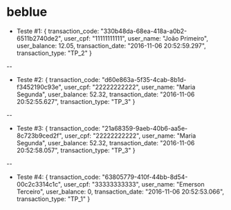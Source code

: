 # beblue

* Teste #1:
{
	transaction_code: "330b48da-68ea-418a-a0b2-6511b2740de2",
	user_cpf: "11111111111",
	user_name: "João Primeiro",
	user_balance: 12.05,
	transaction_date: "2016-11-06 20:52:59.297",
	transaction_type: "TP_2"
}


--

* Teste #2:
{
	transaction_code: "d60e863a-5f35-4cab-8b1d-f3452190c93e",
	user_cpf: "22222222222",
	user_name: "Maria Segunda",
	user_balance: 52.32,
	transaction_date: "2016-11-06 20:52:55.627",
	transaction_type: "TP_3"
}

--

* Teste #3:
{
	transaction_code: "21a68359-9aeb-40b6-aa5e-8c723b9ced2f",
	user_cpf: "22222222222",
	user_name: "Maria Segunda",
	user_balance: 52.32,
	transaction_date: "2016-11-06 20:52:58.057",
	transaction_type: "TP_3"
}

--

* Teste #4:
{
	transaction_code: "63805779-410f-44bb-8d54-00c2c3314c1c",
	user_cpf: "33333333333",
	user_name: "Emerson Terceiro",
	user_balance: 0,
	transaction_date: "2016-11-06 20:52:53.066",
	transaction_type: "TP_1"
}
